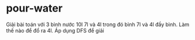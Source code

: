 # pour-water
Giải bài toán với 3 bình nước 10l 7l và 4l trong đó bình 7l và 4l đầy bình. Làm thế nào để đổ ra 4l. Áp dụng DFS để giải 
